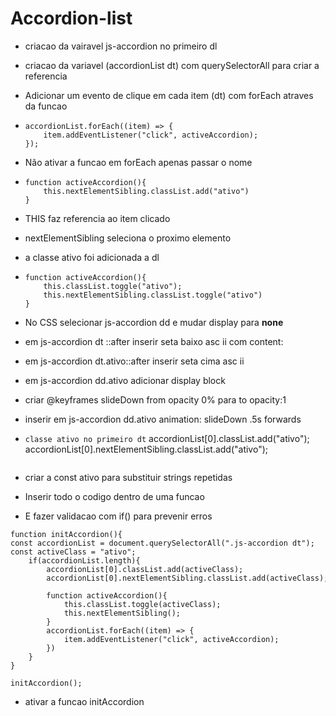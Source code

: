 # Accordion-list

* criacao da vairavel js-accordion no primeiro dl

* criacao da variavel (accordionList dt) com querySelectorAll  para criar a referencia

* Adicionar um evento de clique em cada item (dt) com forEach atraves da funcao 

* ```activeAccordion
  accordionList.forEach((item) => {
      item.addEventListener("click", activeAccordion);
  });
  ```

* Não ativar a funcao em forEach apenas passar o nome

* ```FUNCAO
  function activeAccordion(){
      this.nextElementSibling.classList.add("ativo")
  }
  ```

* THIS faz referencia ao item clicado

* nextElementSibling seleciona o proximo elemento

* a classe ativo foi adicionada a dl

* ```adicionar
  function activeAccordion(){
      this.classList.toggle("ativo");
      this.nextElementSibling.classList.toggle("ativo")
  }
  ```

* No CSS selecionar js-accordion dd e mudar display para **none**

* em js-accordion dt ::after inserir seta baixo asc ii com content: 

* em js-accordion dt.ativo::after inserir seta cima asc ii 

* em js-accordion dd.ativo adicionar display block

* criar @keyframes slideDown from opacity 0% para to opacity:1

* inserir em js-accordion dd.ativo animation: slideDown .5s forwards

* ```classe ativo no primeiro dt``` 
  accordionList[0].classList.add("ativo");
  accordionList[0].nextElementSibling.classList.add("ativo");
  ```

* criar a const ativo para substituir strings repetidas

* Inserir todo o codigo dentro de uma funcao

* E fazer validacao com if() para prevenir erros

```funcao initAccordion
function initAccordion(){
const accordionList = document.querySelectorAll(".js-accordion dt");
const activeClass = "ativo";
    if(accordionList.length){
        accordionList[0].classList.add(activeClass);
        accordionList[0].nextElementSibling.classList.add(activeClass);
        
        function activeAccordion(){
            this.classList.toggle(activeClass);
            this.nextElementSibling();
        }
        accordionList.forEach((item) => {
            item.addEventListener("click", activeAccordion);
        })
    }
}

initAccordion();
```

* ativar a funcao initAccordion
